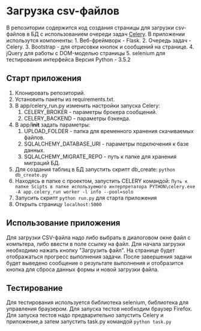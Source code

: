 Загрузка csv-файлов
===================

В репозитории содержится код создания страницы для загрузки csv-файлов в БД с использованием очереди задач [Celery](http://www.celeryproject.org).
В приложении использутся компоненты:
    1. Веб-фреймворк - Flask.
    2. Очередь задач - Celery.
    3. Bootstrap - для отрисовки кнопок и сообщений на странице.
    4. jQuery для работы с DOM-моделью страницы
    5. selenium для тестирования интерфейса
Версия Python - 3.5.2

Старт приложения
------------------
1. Клонировать репозиторий.
2. Установить пакеты из requirements.txt.
3. В app/celery_run.py изменить настройки запуска Celery:
    1. CELERY_BROKER - параметры брокера сообщений.
    2. CELERY_BACKEND - параметры бэкенда.
4. В app/__init__  задать параметры:
    1. UPLOAD_FOLDER - папка для временного хранения скачиваемых файлов.
    2. SQLALCHEMY_DATABASE_URI - параметры подключения к базе данных.
    3. SQLALCHEMY_MIGRATE_REPO - путь к папке для хранения миграций БД.
5. Для создания таблиц в БД запустить скрипт db_create:
    `python db_create.py`
5. Находясь в папке с проектом, запустить CELERY командой:
    `Путь к папке Scipts в папке используемого интерпретатора PYTHON\celery.exe -A app.celery_run worker -l info --pool=solo`
6. Запусить скрипт `python run.py` для старта приложения
7. Открыть страницу `localhost:5000`

Использование приложения
------------------------
Для загрузки CSV-файла надо либо выбрать в диалоговом окне файл с компьтера, либо ввести в поле ссылку на файл.
Для начала загрузки необходимо нажать кнопку "Загрузить файл". На странице будет отображаться прогресс выполнения задачи.
После завершения задачи будет выведено сообщение о результате выполнения и отобразится кнопка для сброса данных формы и новой загрузки файла.

Тестирование
------------
Для тестирования используется библиотека selenium, библиотека для управления браузером. Для запуска тестов необходим браузер Firefox.
Для запуска тестов надо предварительно запустить Celery и приложение,а затем запустить task.py командой `python task.py`